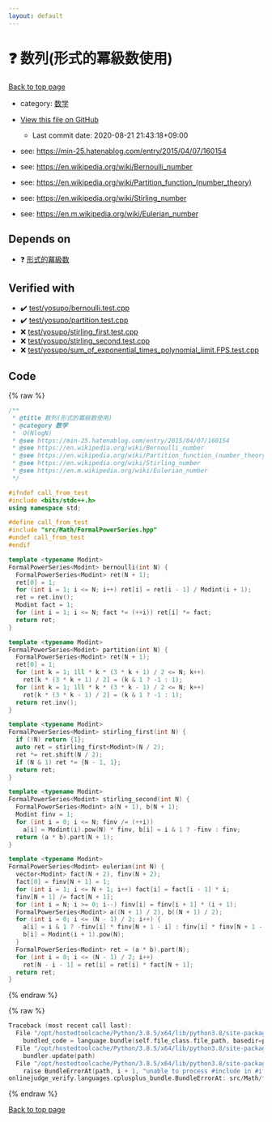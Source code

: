 ```yaml
---
layout: default
---
```


<!-- mathjax config similar to math.stackexchange -->
<script type="text/javascript" async
  src="https://cdnjs.cloudflare.com/ajax/libs/mathjax/2.7.5/MathJax.js?config=TeX-MML-AM_CHTML">
</script>
<script type="text/x-mathjax-config">
  MathJax.Hub.Config({
    TeX: { equationNumbers: { autoNumber: "AMS" }},
    tex2jax: {
      inlineMath: [ ['$','$'] ],
      processEscapes: true
    },
    "HTML-CSS": { matchFontHeight: false },
    displayAlign: "left",
    displayIndent: "2em"
  });
</script>

<script type="text/javascript" src="https://cdnjs.cloudflare.com/ajax/libs/jquery/3.4.1/jquery.min.js"></script>
<script src="https://cdn.jsdelivr.net/npm/jquery-balloon-js@1.1.2/jquery.balloon.min.js" integrity="sha256-ZEYs9VrgAeNuPvs15E39OsyOJaIkXEEt10fzxJ20+2I=" crossorigin="anonymous"></script>
<script type="text/javascript" src="../../../assets/js/copy-button.js"></script>
<link rel="stylesheet" href="../../../assets/css/copy-button.css" />


# :question: 数列(形式的冪級数使用)

<a href="../../../index.html">Back to top page</a>

* category: <a href="../../../index.html#6e65831863dbf272b7a65cd8df1a440d">数学</a>
* <a href="{{ site.github.repository_url }}/blob/master/src/Math/fps_sequence.hpp">View this file on GitHub</a>
    - Last commit date: 2020-08-21 21:43:18+09:00


* see: <a href="https://min-25.hatenablog.com/entry/2015/04/07/160154">https://min-25.hatenablog.com/entry/2015/04/07/160154</a>
* see: <a href="https://en.wikipedia.org/wiki/Bernoulli_number">https://en.wikipedia.org/wiki/Bernoulli_number</a>
* see: <a href="https://en.wikipedia.org/wiki/Partition_function_(number_theory)">https://en.wikipedia.org/wiki/Partition_function_(number_theory)</a>
* see: <a href="https://en.wikipedia.org/wiki/Stirling_number">https://en.wikipedia.org/wiki/Stirling_number</a>
* see: <a href="https://en.m.wikipedia.org/wiki/Eulerian_number">https://en.m.wikipedia.org/wiki/Eulerian_number</a>


## Depends on

* :question: <a href="FormalPowerSeries.hpp.html">形式的冪級数</a>


## Verified with

* :heavy_check_mark: <a href="../../../verify/test/yosupo/bernoulli.test.cpp.html">test/yosupo/bernoulli.test.cpp</a>
* :heavy_check_mark: <a href="../../../verify/test/yosupo/partition.test.cpp.html">test/yosupo/partition.test.cpp</a>
* :x: <a href="../../../verify/test/yosupo/stirling_first.test.cpp.html">test/yosupo/stirling_first.test.cpp</a>
* :x: <a href="../../../verify/test/yosupo/stirling_second.test.cpp.html">test/yosupo/stirling_second.test.cpp</a>
* :x: <a href="../../../verify/test/yosupo/sum_of_exponential_times_polynomial_limit.FPS.test.cpp.html">test/yosupo/sum_of_exponential_times_polynomial_limit.FPS.test.cpp</a>


## Code

<a id="unbundled"></a>
{% raw %}
```cpp
/**
 * @title 数列(形式的冪級数使用)
 * @category 数学
 *  O(NlogN)
 * @see https://min-25.hatenablog.com/entry/2015/04/07/160154
 * @see https://en.wikipedia.org/wiki/Bernoulli_number
 * @see https://en.wikipedia.org/wiki/Partition_function_(number_theory)
 * @see https://en.wikipedia.org/wiki/Stirling_number
 * @see https://en.m.wikipedia.org/wiki/Eulerian_number
 */

#ifndef call_from_test
#include <bits/stdc++.h>
using namespace std;

#define call_from_test
#include "src/Math/FormalPowerSeries.hpp"
#undef call_from_test
#endif

template <typename Modint>
FormalPowerSeries<Modint> bernoulli(int N) {
  FormalPowerSeries<Modint> ret(N + 1);
  ret[0] = 1;
  for (int i = 1; i <= N; i++) ret[i] = ret[i - 1] / Modint(i + 1);
  ret = ret.inv();
  Modint fact = 1;
  for (int i = 1; i <= N; fact *= (++i)) ret[i] *= fact;
  return ret;
}

template <typename Modint>
FormalPowerSeries<Modint> partition(int N) {
  FormalPowerSeries<Modint> ret(N + 1);
  ret[0] = 1;
  for (int k = 1; 1ll * k * (3 * k + 1) / 2 <= N; k++)
    ret[k * (3 * k + 1) / 2] = (k & 1 ? -1 : 1);
  for (int k = 1; 1ll * k * (3 * k - 1) / 2 <= N; k++)
    ret[k * (3 * k - 1) / 2] = (k & 1 ? -1 : 1);
  return ret.inv();
}

template <typename Modint>
FormalPowerSeries<Modint> stirling_first(int N) {
  if (!N) return {1};
  auto ret = stirling_first<Modint>(N / 2);
  ret *= ret.shift(N / 2);
  if (N & 1) ret *= {N - 1, 1};
  return ret;
}

template <typename Modint>
FormalPowerSeries<Modint> stirling_second(int N) {
  FormalPowerSeries<Modint> a(N + 1), b(N + 1);
  Modint finv = 1;
  for (int i = 0; i <= N; finv /= (++i))
    a[i] = Modint(i).pow(N) * finv, b[i] = i & 1 ? -finv : finv;
  return (a * b).part(N + 1);
}

template <typename Modint>
FormalPowerSeries<Modint> eulerian(int N) {
  vector<Modint> fact(N + 2), finv(N + 2);
  fact[0] = finv[N + 1] = 1;
  for (int i = 1; i <= N + 1; i++) fact[i] = fact[i - 1] * i;
  finv[N + 1] /= fact[N + 1];
  for (int i = N; i >= 0; i--) finv[i] = finv[i + 1] * (i + 1);
  FormalPowerSeries<Modint> a((N + 1) / 2), b((N + 1) / 2);
  for (int i = 0; i <= (N - 1) / 2; i++) {
    a[i] = i & 1 ? -finv[i] * finv[N + 1 - i] : finv[i] * finv[N + 1 - i];
    b[i] = Modint(i + 1).pow(N);
  }
  FormalPowerSeries<Modint> ret = (a * b).part(N);
  for (int i = 0; i <= (N - 1) / 2; i++)
    ret[N - i - 1] = ret[i] = ret[i] * fact[N + 1];
  return ret;
}

```
{% endraw %}

<a id="bundled"></a>
{% raw %}
```cpp
Traceback (most recent call last):
  File "/opt/hostedtoolcache/Python/3.8.5/x64/lib/python3.8/site-packages/onlinejudge_verify/docs.py", line 349, in write_contents
    bundled_code = language.bundle(self.file_class.file_path, basedir=pathlib.Path.cwd())
  File "/opt/hostedtoolcache/Python/3.8.5/x64/lib/python3.8/site-packages/onlinejudge_verify/languages/cplusplus.py", line 185, in bundle
    bundler.update(path)
  File "/opt/hostedtoolcache/Python/3.8.5/x64/lib/python3.8/site-packages/onlinejudge_verify/languages/cplusplus_bundle.py", line 398, in update
    raise BundleErrorAt(path, i + 1, "unable to process #include in #if / #ifdef / #ifndef other than include guards")
onlinejudge_verify.languages.cplusplus_bundle.BundleErrorAt: src/Math/fps_sequence.hpp: line 17: unable to process #include in #if / #ifdef / #ifndef other than include guards

```
{% endraw %}

<a href="../../../index.html">Back to top page</a>

